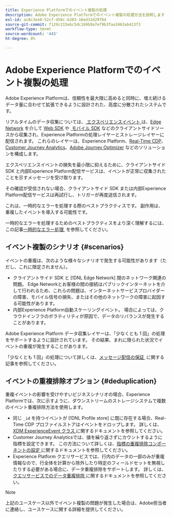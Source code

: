 ```yaml
---
title: Experience Platformでのイベント複製の処理
description: Adobe Experience Platformでのイベント複製の処理方法を説明します
exl-id: ac8c3ee8-52cf-459c-b283-16ed32d2976d
source-git-commit: f129c215ebc5dc169b9a7ef9b3faa3463ab413f3
workflow-type: tm+mt
source-wordcount: '443'
ht-degree: 0%

---
```


# Adobe Experience Platformでのイベント複製の処理

Adobe Experience Platformは、信頼性を最大限に高めると同時に、増え続けるデータ量に合わせて拡張できるように設計された、高度に分散されたシステムです。

リアルタイムのデータ収集については、[&#x200B; エクスペリエンスイベント &#x200B;](../xdm/classes/experienceevent.md) は、[Edge Network](../web-sdk/home.md#edge-network) を介して [Web SDK](../web-sdk/home.md) や [&#x200B; モバイル SDK](https://developer.adobe.com/client-sdks/home/) などのクライアントサイドソースから収集され、Experience Platformの処理レイヤーとストレージレイヤーに配信されます。 これらのレイヤーは、Experience Platform、[Real-Time CDP](../rtcdp/home.md)、[Customer Journey Analytics](https://experienceleague.adobe.com/docs/analytics-platform/using/cja-overview/cja-overview.html?lang=ja)、[Adobe Journey Optimizer](https://experienceleague.adobe.com/docs/journey-optimizer/using/ajo-home.html?lang=ja) などのソリューションを構成します。

エクスペリエンスイベントの損失を最小限に抑えるために、クライアントサイド SDK と内部Experience Platform配信サービスは、イベントが正常に収集されたことを示すメッセージを受け取ります。

その確認が受信されない場合、クライアントサイド SDK または内部Experience Platform配信サービスは再試行し、トリガーが再度送信されます。

これは、一時的なエラーを処理する際のベストプラクティスです。 副作用は、重複したイベントを導入する可能性です。

一時的なエラーを処理するためのベストプラクティスをより深く理解するには、この記事 [&#x200B; 一時的なエラー処理 &#x200B;](https://learn.microsoft.com/en-us/azure/architecture/best-practices/transient-faults) を参照してください。

## イベント複製のシナリオ {#scenarios}

イベントの重複は、次のような様々なシナリオで発生する可能性があります（ただし、これに限定されません）。

* クライアントサイド SDK と [!DNL Edge Network] 間のネットワーク関連の問題。 Edge Networkとお客様の間の接続はパブリックインターネットを介して行われるため、これらの問題は、インターネットサービスプロバイダーの障害、モバイル信号の損失、またはその他のネットワークの障害に起因する可能性があります。
* 内部Experience Platform自動スケーリングイベント。 場合によっては、クラウドインフラのボラティリティが原因で、データのリバランスが発生することがあります。

Adobe Experience Platform データ収集レイヤーは、「少なくとも 1 回」の処理をサポートするように設計されています。 その結果、まれに限られた状況でイベントの重複が発生することがあります。

「少なくとも 1 回」の処理について詳しくは、[&#x200B; メッセージ配信の保証 &#x200B;](https://docs.confluent.io/kafka/design/delivery-semantics.html) に関する記事を参照してください。

## イベントの重複排除オプション {#deduplication}

重複イベントの影響を受けやすいビジネスシナリオの場合、Experience Platformでは、次に示すように、ダウンストリームのストレージシステムで複数のイベント重複排除方法を使用します。

* 同じ `_id` を持つイベントが [!DNL Profile store] に既に存在する場合、Real-Time CDP プロファイルストアはイベントをドロップします。 詳しくは、[XDM ExperienceEvent クラス &#x200B;](../xdm/classes/experienceevent.md) に関するドキュメントを参照してください。
* Customer Journey Analyticsでは、値を繰り返さずにカウントするように指標を設定できます。 この方法について詳しくは、[&#x200B; 指標の重複排除コンポーネントの設定 &#x200B;](https://experienceleague.adobe.com/docs/analytics-platform/using/cja-dataviews/component-settings/metric-deduplication.html?lang=ja) に関するドキュメントを参照してください。
* Experience Platform クエリサービスでは、行内のデータの一部のみが重複情報なので、行全体を計算から除外したり特定のフィールドセットを無視したりする必要がある場合に、データ重複排除をサポートします。 詳しくは、[&#x200B; クエリサービスでのデータ重複排除 &#x200B;](../query-service/key-concepts/deduplication.md) に関するドキュメントを参照してください。

>[!NOTE]
>
>上記のユースケース以外でイベント複製の問題が発生した場合は、Adobe担当者に連絡し、ユースケースに関する詳細を提供してください。
